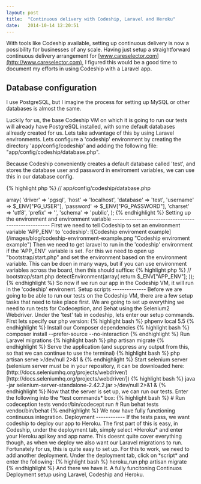 ```yaml
---
layout: post
title:  "Continuous delivery with Codeship, Laravel and Heroku"
date:   2014-10-14 12:20:51
---
```

With tools like Codeship available, setting up continuous delivery is now a possibility for businesses of any scale. Having just setup a straightforward continuous delivery arrangement for [www.careselector.com](http://www.careselector.com), I figured this would be a good time to document my efforts in using Codeship with a Laravel app.

Database configuration
------------------------
I use PostgreSQL, but I imagine the process for setting up MySQL or other databases is almost the same.

Luckily for us, the base Codeship VM on which it is going to run our tests will already have PostgreSQL installed, with some default databases allready created for us. Lets take advantage of this by using Laravel environments. Lets configure a 'codeship' environment by creating the directory 'app/config/codeship' and adding the following file: "app/config/codeship/database.php".

Because Codeship conveniently creates a default database called 'test', and stores the database user and password in enviroment variables, we can use this in our database config.

{% highlight php %}
// app/config/codeship/database.php
<?php

'connections' => array(

	'driver'   => 'pgsql',
        'host'     => 'localhost',
        'database' => 'test',
        'username' => $_ENV["PG_USER"],
        'password' => $_ENV["PG_PASSWORD"],
        'charset'  => 'utf8',
        'prefix'   => '',
        'schema'   => 'public',

);
{% endhighlight %}

Setting up the environment and environment variable
----------------------------------------------------
First we need to tell Codeship to set an environment variable 'APP_ENV' to 'codeship':
![Codeship enviroment example](/images/blog/codeship-environment-example.png "Codeship enviroment example")

Then we need to get laravel to run in the 'codeship' environment if the 'APP_ENV' variable is set. For this we need to open up "bootstrap/start.php" and set the environment based on the environment variable. This can be doen in many ways, but if you can use environment variables across the board, then this should suffice:

{% highlight php %}
// bootstrap/start.php
<?php

$env = $app->detectEnvironment(array(

	return $_ENV["APP_ENV"];

));
{% endhighlight %}

So now if we run our app in the Codeship VM, it will run in the 'codeship' environent.

Setup scripts
--------------
Before we are going to be able to run our tests on the Codeship VM, there are a few setup tasks that need to take place first. We are going to set up everything we need to run tests for Codeception, and Behat using the Selenium2 Webdriver.

Under the 'test' tab in codeship, lets enter our setup commands.

First lets specify our php version:
{% highlight bash %}
phpenv local 5.5
{% endhighlight %}

Install our Composer dependencies
{% highlight bash %}
composer install --prefer-source --no-interaction
{% endhighlight %}

Run Laravel migrations
{% highlight bash %}
php artisan migrate
{% endhighlight %}

Serve the application (and suppress any output from this, so that we can continue to use the terminal)
{% highlight bash %}
php artisan serve >/dev/null 2>&1 &
{% endhighlight %}

Start selenium server (selenium server must be in your repository,  it can be downloaded here: (http://docs.seleniumhq.org/projects/webdriver/)[http://docs.seleniumhq.org/projects/webdriver/])
{% highlight bash %}
java -jar selenium-server-standalone-2.42.2.jar >/dev/null 2>&1 &
{% endhighlight %}

Now that the server is set up, we can run our tests. Enter the following into the *test commands* box:
{% highlight bash %}
# Run codeception tests
vendor/bin/codecept run
# Run behat tests
vendor/bin/behat
{% endhighlight %}

We now have fully functioning continuous integration.

Deployment
------------
If the tests pass, we want codeship to deploy our app to Heroku. The first part of this is easy, in Codeship, under the deployment tab, simply select *Heroku* and enter your Heroku api key and app name. This doesnt quite cover everything though, as when we deploy we also want our Laravel migrations to run.

Fortunately for us, this is quite easy to set up. For this to work, we need to add another deployment. Under the deployment tab, click on *script* and enter the following:

{% highlight bash %}
heroku_run php artisan migrate
{% endhighlight %}

And there we have it. A fully funcitoning Continuos Deployment setup using Laravel, Codeship and Heroku.

